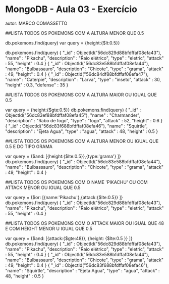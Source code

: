 # MongoDB - Aula 03 - Exercício
autor: MARCO COMASSETTO


##LISTA TODOS OS POKEMONS COM A ALTURA MENOR QUE 0.5

db.pokemons.find(query)
var query = {height:{$lt:0.5}}

db.pokemons.find(query)
{ "_id" : ObjectId("56dc829d88bfdffaf08efa43"), "name" : "Pikachu", "description" : "Raio elétrico", "type" : "eletric", "attack" : 55, "height" : 0.4 }
{ "_id" : ObjectId("56dc83e588bfdffaf08efa44"), "name" : "Bulbassauro", "description" : "Chicote", "type" : "grama", "attack" : 49, "height" : 0.4 }
{ "_id" : ObjectId("56dc84df88bfdffaf08efa47"), "name" : "Caterpie", "description" : "Larva", "type" : "inseto", "attack" : 30, "height" : 0.3, "defense" : 35 }



##LISTA TODOS OS POKEMONS COM A ALTURA MAIOR OU IGUAL QUE 0.5

var query = {height:{$gte:0.5}}
db.pokemons.find(query)
{ "_id" : ObjectId("56dc83ef88bfdffaf08efa45"), "name" : "Charmander", "description" : "Rabo de fogo", "type" : "fogo", "attack" : 52, "height" : 0.6 }
{ "_id" : ObjectId("56dc83f688bfdffaf08efa46"), "name" : "Squirtle", "description" : "Ejeta Agua", "type" : "agua", "attack" : 48, "height" : 0.5 }


##LISTA TODOS OS POKEMONS COM A ALTURA MENOR OU IGUAL QUE 0.5 E DO TIPO GRAMA

var query = {$and: [{height:{$lte:0.5}},{type:'grama'} ]}
db.pokemons.find(query)
{ "_id" : ObjectId("56dc83e588bfdffaf08efa44"), "name" : "Bulbassauro", "description" : "Chicote", "type" : "grama", "attack" : 49, "height" : 0.4 }


##LISTA TODOS OS POKEMONS COM O NAME 'PIKACHU' OU COM ATTACK MENOR OU IGUAL QUE 0.5

var query = {$or: [{name:'Pikachu'},{attack:{$lte:0.5}} ]}
db.pokemons.find(query)
{ "_id" : ObjectId("56dc829d88bfdffaf08efa43"), "name" : "Pikachu", "description" : "Raio elétrico", "type" : "eletric", "attack" : 55, "height" : 0.4 }



##LISTA TODOS OS POKEMONS COM O ATTACK MAIOR OU IGUAL QUE 48 E COM HEIGHT MENOR U IGUAL QUE 0.5

var query = {$and: [{attack:{$gte:48}}, {height: {$lte:0.5 }} ]}
db.pokemons.find(query)
{ "_id" : ObjectId("56dc829d88bfdffaf08efa43"), "name" : "Pikachu", "description" : "Raio elétrico", "type" : "eletric", "attack" : 55, "height" : 0.4 }
{ "_id" : ObjectId("56dc83e588bfdffaf08efa44"), "name" : "Bulbassauro", "description" : "Chicote", "type" : "grama", "attack" : 49, "height" : 0.4 }
{ "_id" : ObjectId("56dc83f688bfdffaf08efa46"), "name" : "Squirtle", "description" : "Ejeta Agua", "type" : "agua", "attack" : 48, "height" : 0.5 }

